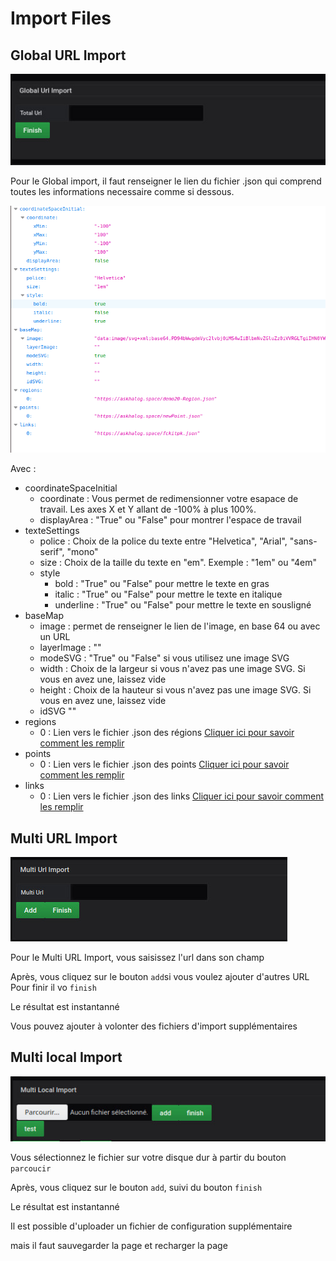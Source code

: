  
# Import Files
 
 
## Global URL Import


![coordinate mode](../../screenshots/editor/import/global.jpg)

Pour le Global import, il faut renseigner le lien du fichier .json qui comprend toutes les informations necessaire comme si dessous.

![coordinate mode](../../screenshots/editor/import/Json-Global.png)

Avec :
	
- coordinateSpaceInitial	
    - coordinate : Vous permet de redimensionner votre esapace de travail. Les axes X et Y allant de -100% à plus 100%. 
    - displayArea : "True" ou "False" pour montrer l'espace de travail
- texteSettings	
    - police : Choix de la police du texte entre "Helvetica", "Arial", "sans-serif", "mono"
    - size : Choix de la taille du texte en "em". Exemple : "1em" ou "4em"
    - style	
        - bold : "True" ou "False" pour mettre le texte en gras
        - italic : "True" ou "False" pour mettre le texte en italique
        - underline : "True" ou "False" pour mettre le texte en sousligné
- baseMap	
    - image	: permet de renseigner le lien de l'image, en base 64 ou avec un URL
    - layerImage : ""
    - modeSVG : "True" ou "False" si vous utilisez une image SVG
    - width	: Choix de la largeur si vous n'avez pas une image SVG. Si vous en avez une, laissez vide
    - height : Choix de la hauteur si vous n'avez pas une image SVG. Si vous en avez une, laissez vide
    - idSVG	""
- regions	
    - 0 : Lien vers le fichier .json des régions [Cliquer ici pour savoir comment les remplir](json-region.md)
- points	
    - 0 : Lien vers le fichier .json des points [Cliquer ici pour savoir comment les remplir](json-points.md)
- links	
    - 0 : Lien vers le fichier .json des links [Cliquer ici pour savoir comment les remplir](json-links.md)
 
## Multi URL Import


![coordinate mode](../../screenshots/editor/import/url-import.jpg)

Pour le Multi URL Import, vous saisissez l'url dans son champ

Après, vous cliquez sur le bouton `add`si vous voulez ajouter d'autres URL
Pour finir il vo `finish`


Le résultat est instantanné


Vous pouvez ajouter à volonter des fichiers d'import supplémentaires




 
## Multi local Import


![coordinate mode](../../screenshots/editor/import/local-import.jpg)



Vous sélectionnez le fichier sur votre disque dur à partir du bouton `parcoucir`


Après, vous cliquez sur le bouton `add`, suivi du bouton `finish`


Le résultat est instantanné

Il est possible d'uploader un fichier de configuration supplémentaire

mais il faut sauvegarder la page
et recharger la page



